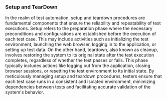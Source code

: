 <h3>Setup and TearDown</h3>

In the realm of test automation, setup and teardown procedures are fundamental components that ensure the reliability and repeatability of test executions. Setup refers to the preparation phase where the necessary preconditions and configurations are established before the execution of each test case. This may include activities such as initializing the test environment, launching the web browser, logging in to the application, or setting up test data. On the other hand, teardown, also known as cleanup, involves restoring the system to its original state after the test execution completes, regardless of whether the test passes or fails. This phase typically includes actions like logging out from the application, closing browser sessions, or resetting the test environment to its initial state. By meticulously managing setup and teardown procedures, testers ensure that each test case runs in a consistent and isolated environment, minimizing dependencies between tests and facilitating accurate validation of the system's behavior.
